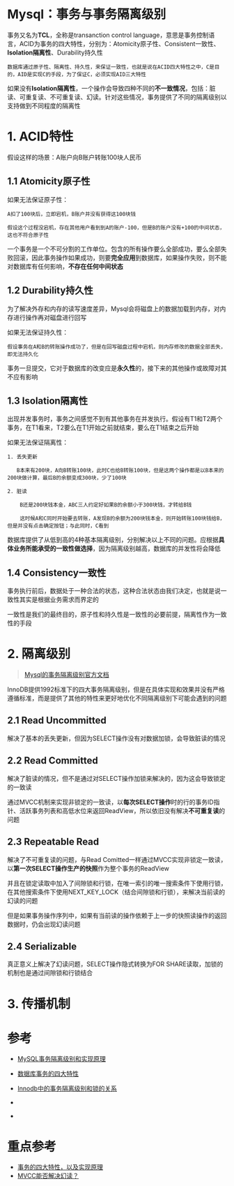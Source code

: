# Mysql：事务与事务隔离级别

事务又名为**TCL**，全称是transanction control language，意思是事务控制语言，ACID为事务的四大特性，分别为：Atomicity原子性、Consistent一致性、**Isolation隔离性**、Durability持久性

    数据库通过原子性、隔离性、持久性，来保证一致性，也就是说在ACID四大特性之中，C是目的，AID是实现C的手段，为了保证C，必须实现AID三大特性

如果没有**Isolation隔离性**，一个操作会导致四种不同的**不一致情况**，包括：脏读、可重复读、不可重复读、幻读。针对这些情况，事务提供了不同的隔离级别以支持做到不同程度的隔离性

# **1. ACID特性**

假设这样的场景：A账户向B账户转账100块人民币

## **1.1 Atomicity原子性**

如果无法保证原子性：

    A扣了100块后，立即宕机，B账户并没有获得这100块钱
    
    假设这个过程没宕机，存在其他用户看到到A的账户-100，但是B的账户没有+100的中间状态，这也不符合原子性

一个事务是一个不可分割的工作单位。包含的所有操作要么全部成功，要么全部失败回滚，因此事务操作如果成功，则要**完全应用**到数据库，如果操作失败，则不能对数据库有任何影响，**不存在任何中间状态**

## **1.2 Durability持久性**

为了解决外存和内存的读写速度差异，Mysql会将磁盘上的数据加载到内存，对内存进行操作再对磁盘进行回写

如果无法保证持久性：
    
    假设事务在A和B的转账操作成功了，但是在回写磁盘过程中宕机，则内存修改的数据全部丢失，即无法持久化

事务一旦提交，它对于数据库的改变应是**永久性**的，接下来的其他操作或故障对其不应有影响

## **1.3 Isolation隔离性**

出现并发事务时，事务之间感觉不到有其他事务在并发执行。假设有T1和T2两个事务，在T1看来，T2要么在T1开始之前就结束，要么在T1结束之后开始

如果无法保证隔离性：

    1. 丢失更新

       B本来有200块，A向B转账100块，此时C也给B转账100块，但是这两个操作都是以B本来的200块做计算，最后B的余额变成300块，少了100块

    2. 脏读

        B还是200块钱本金，ABC三人约定好如果B的余额小于300块钱，才转给B钱

        这时候A和C同时开始要去转账，A发现B的余额为200块钱本金，则开始转账100块钱给B，但是并没有点击确定按钮；与此同时，C看到


数据库提供了从低到高的4种基本隔离级别，分别解决以上不同的问题。应根据**具体业务所能承受的一致性做选择**，因为隔离级别越高，数据库的并发性将会降低

## **1.4 Consistency一致性**

事务执行前后，数据处于一种合法的状态，这种合法状态由我们决定，也就是说一致性其实是根据业务需求而界定的

一致性是我们的最终目的，原子性和持久性是一致性的必要前提，隔离性作为一致性的手段

# **2. 隔离级别**

> [Mysql的事务隔离级别官方文档](https://dev.mysql.com/doc/refman/8.0/en/innodb-transaction-isolation-levels.html#isolevel_read-committed)

InnoDB提供1992标准下的四大事务隔离级别，但是在具体实现和效果并没有严格遵循标准，而是提供了其他的特性来更好地优化不同隔离级别下可能会遇到的问题

## **2.1 Read Uncommitted**

解决了基本的丢失更新，但因为SELECT操作没有对数据加锁，会导致脏读的情况

## **2.2 Read Committed**

解决了脏读的情况，但不是通过对SELECT操作加锁来解决的，因为这会导致锁定的一致读

通过MVCC机制来实现非锁定的一致读，以**每次SELECT操作**时的行的事务ID指针、活跃事务列表和高低水位来返回ReadView，所以依旧没有解决**不可重复读**的问题

## **2.3 Repeatable Read**

解决了不可重复读的问题，与Read Comitted一样通过MVCC实现非锁定一致读，以**第一次SELECT操作生产的快照**作为整个事务的ReadView

并且在锁定读取中加入了间隙锁和行锁，在唯一索引的唯一搜索条件下使用行锁，在其他搜索条件下使用NEXT_KEY_LOCK（结合间隙锁和行锁），来解决当前读的幻读的问题

但是如果事务操作序列中，如果有当前读的操作依赖于上一步的快照读操作的返回数据时，仍会出现幻读问题

## **2.4 Serializable**

真正意义上解决了幻读问题，SELECT操作隐式转换为FOR SHARE读取，加锁的机制也是通过间隙锁和行锁结合

# **3. 传播机制**

# 参考
- [MySQL事务隔离级别和实现原理](https://zhuanlan.zhihu.com/p/117476959)
- [数据库事务的四大特性](https://www.cnblogs.com/fjdingsd/p/5273008.html)

- [Innodb中的事务隔离级别和锁的关系](https://tech.meituan.com/2014/08/20/innodb-lock.html)
- [](http://blog.itpub.net/31559358/viewspace-2221931/)

- [](https://www.jianshu.com/p/bf862c37c4c9)

# 重点参考
- [事务的四大特性，以及实现原理](https://blog.csdn.net/star1210644725/article/details/96829608)
- [MVCC能否解决幻读？](https://blog.csdn.net/qq_35590091/article/details/107734005)

<!-- 读未提交：读取其他事务未提交的内容，即可能脏读

读已提交：只有其他事务提交的内容，才能被本事务读取到。不会脏读，但不可重复读，每次读可能数据都不同

- 快照读
- 当前读

可重复读：使用MVCC做快照读，不会读取到其他事务提交的内容，解决了不可重复读；在写数据时，会做当前读操作，通过间隙锁锁定特定数据的前后间隙，让数据无法插入，以解决了大部分幻读问题

串行化： -->